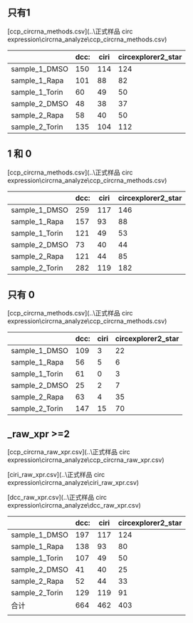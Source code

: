 ## 只有1

 [ccp_circrna_methods.csv](..\正式样品 circ expression\circrna_analyze\ccp_circrna_methods.csv) 

|                | dcc: | ciri | circexplorer2_star |
| -------------- | ---- | ---- | ------------------ |
| sample_1_DMSO  | 150  | 114  | 124                |
| sample_1_Rapa  | 101  | 88   | 82                 |
| sample_1_Torin | 60   | 49   | 50                 |
| sample_2_DMSO  | 48   | 38   | 37                 |
| sample_2_Rapa  | 58   | 40   | 50                 |
| sample_2_Torin | 135  | 104  | 112                |

## 1 和 0 

 [ccp_circrna_methods.csv](..\正式样品 circ expression\circrna_analyze\ccp_circrna_methods.csv) 

|                | dcc: | ciri | circexplorer2_star |
| -------------- | ---- | ---- | ------------------ |
| sample_1_DMSO  | 259  | 117  | 146                |
| sample_1_Rapa  | 157  | 93   | 88                 |
| sample_1_Torin | 121  | 49   | 53                 |
| sample_2_DMSO  | 73   | 40   | 44                 |
| sample_2_Rapa  | 121  | 44   | 85                 |
| sample_2_Torin | 282  | 119  | 182                |

## 只有 0

 [ccp_circrna_methods.csv](..\正式样品 circ expression\circrna_analyze\ccp_circrna_methods.csv) 

|                | dcc: | ciri | circexplorer2_star |
| -------------- | ---- | ---- | ------------------ |
| sample_1_DMSO  | 109  | 3    | 22                 |
| sample_1_Rapa  | 56   | 5    | 6                  |
| sample_1_Torin | 61   | 0    | 3                  |
| sample_2_DMSO  | 25   | 2    | 7                  |
| sample_2_Rapa  | 63   | 4    | 35                 |
| sample_2_Torin | 147  | 15   | 70                 |

##    _raw_xpr    >=2

 [ccp_circrna_raw_xpr.csv](..\正式样品 circ expression\circrna_analyze\ccp_circrna_raw_xpr.csv) 

 [ciri_raw_xpr.csv](..\正式样品 circ expression\circrna_analyze\ciri_raw_xpr.csv) 

 [dcc_raw_xpr.csv](..\正式样品 circ expression\circrna_analyze\dcc_raw_xpr.csv) 

|                | dcc: | ciri | circexplorer2_star |
| -------------- | ---- | ---- | ------------------ |
| sample_1_DMSO  | 197  | 117  | 124                |
| sample_1_Rapa  | 138  | 93   | 80                 |
| sample_1_Torin | 107  | 49   | 50                 |
| sample_2_DMSO  | 41   | 40   | 25                 |
| sample_2_Rapa  | 52   | 44   | 33                 |
| sample_2_Torin | 129  | 119  | 91                 |
| 合计           | 664  | 462  | 403                |
|                |      |      |                    |

## 
